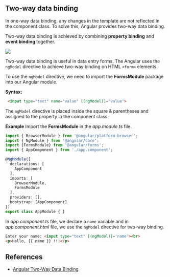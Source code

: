 ## Two-way data binding

In one-way data binding, any changes in the template are not reflected in the component class. To solve this, Angular provides two-way data binding.

Two-way data binding is achieved by combining **property binding** and **event binding** together. 

![](./images/2-way-binding.PNG)



Two-way data binding is useful in data entry forms. The Angular uses the `ngModel` directive to achieve two-way binding on HTML `<form>` elements.  

To use the `ngModel` directive, we need to import the **FormsModule** package into our Angular module. 

**Syntax:**
```html
 <input type="text" name="value" [(ngModel)]="value">
 ```

The `ngModel` directive is placed inside the square & parentheses and assigned to the property in the component class.


**Example**
Import the **FormsModule** in the *app.module.ts* file.
```typescript
import { BrowserModule } from '@angular/platform-browser';
import { NgModule } from '@angular/core';
import {FormsModule} from '@angular/forms';
import { AppComponent } from './app.component';

@NgModule({
  declarations: [
    AppComponent
  ],
  imports: [
    BrowserModule,
    FormsModule
  ],
  providers: [],
  bootstrap: [AppComponent]
})
export class AppModule { }
```
 In *app.component.ts* file, we declare a `name` variable and in *app.component.html* file, we use the `ngModel` directive for two-way binding.

```html
Enter your name: <input type="text" [(ngModel)]='name'><br>
<p>Hello, {{ name }} !!!</p>
```

## References

* [Angular Two-Way Data Binding](https://malcoded.com/posts/angular-data-binding/)
